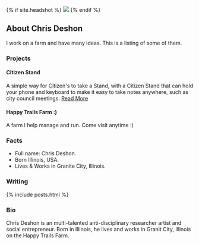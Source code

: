 {% if site.headshot %}
<img src="{{site.headshot}}" />
{% endif %}

## About Chris Deshon

I work on a farm and have many ideas. This is a listing of some of them.

### Projects

#### Citizen Stand

A simple way for Citizen's to take a Stand, with a Citizen Stand that can hold your phone and keyboard to make it easy to take notes anywhere, such as city council meetings. <a href="/citizenstand">Read More</a>

#### Happy Trails Farm :)

A farm I help manage and run. Come visit anytime :)

### Facts

- Full name: Chris Deshon. 
- Born Illinois, USA.
- Lives &amp; Works in Granite City, Illinois.

### Writing

{% include posts.html %}

### Bio

Chris Deshon is an multi-talented anti-disciplinary researcher artist and social entrepreneur. Born in Illinois, he lives and works in Granit City, Illinois on the Happy Trails Farm.
